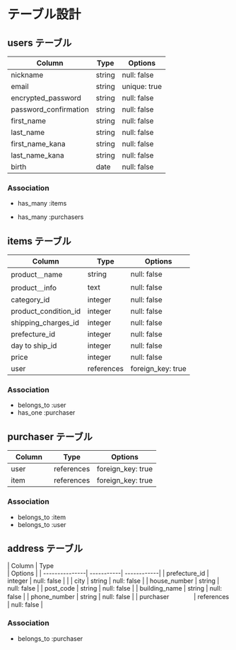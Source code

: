 	
# テーブル設計

## users テーブル

| Column                | Type   | Options     |
| --------------------- | ------ | ----------- |
| nickname              | string | null: false |
| email                 | string | unique: true |
| encrypted_password    | string | null: false |
| password_confirmation | string | null: false |
| first_name            | string | null: false |
| last_name             | string | null: false |
| first_name_kana       | string | null: false |
| last_name_kana        | string | null: false |
| birth                 | date   | null: false |

### Association

- has_many :items

- has_many :purchasers

##  items テーブル

| Column               | Type       | Options               |
| -------------------- | ------     | --------------------- |
| product＿name        | string     | null: false           |
| product＿info        | text       | null: false           |　
| category_id          | integer    | null: false           |
| product_condition_id | integer    | null: false           |
| shipping_charges_id  | integer    | null: false           |
| prefecture_id        | integer    | null: false           |
| day to ship_id       | integer    | null: false           |
| price                | integer    | null: false           |
| user           　　   | references | foreign_key: true     |

### Association

- belongs_to :user
- has_one :purchaser

## purchaser テーブル

| Column   | Type       | Options           |
| ---------| ---------- | ------------------|
| user　　　| references | foreign_key: true |
| item　　　| references | foreign_key: true |

### Association

- belongs_to :item
- belongs_to :user

## address テーブル

| Column         | Type       
| Options     |
| ---------------| -----------| ------------|
| prefecture_id  | integer    | null: false |                               |
| city           | string     | null: false |
| house_number   | string     | null: false |
| post_code      | string     | null: false |
| building_name  | string     | null: false |
| phone_number   | string     | null: false |
| purchaser　　　　| references | null: false |
### Association

- belongs_to :purchaser 
